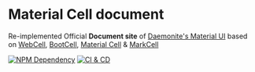 # Material Cell document

Re-implemented Official **Document site** of [Daemonite's Material UI][1]
based on [WebCell][2], [BootCell][3], [Material Cell][4] & [MarkCell][5]

[![NPM Dependency](https://david-dm.org/EasyWebApp/material-cell-document.svg)][6]
[![CI & CD](https://github.com/EasyWebApp/material-cell-document/workflows/CI%20&%20CD/badge.svg)][7]

[1]: https://daemonite.github.io/material/
[2]: https://web-cell.dev/
[3]: https://bootstrap.web-cell.dev/
[4]: https://web-cell.dev/material-cell/
[5]: https://web-cell.dev/MarkCell/
[6]: https://david-dm.org/EasyWebApp/material-cell-document
[7]: https://github.com/EasyWebApp/material-cell-document/actions
